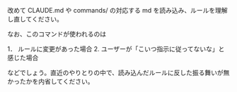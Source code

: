 改めて CLAUDE.md や commands/ の対応する md を読み込み、ルールを理解し直してください。

なお、このコマンドが使われるのは

1． ルールに変更があった場合
2. ユーザーが「こいつ指示に従ってないな」と感じた場合

などでしょう。直近のやりとりの中で、読み込んだルールに反した振る舞いが無かったかを内省してください。